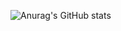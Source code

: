 ![Anurag's GitHub stats](https://github-readme-stats.vercel.app/api?username=zPiste&show_icons=true&theme=merko)
